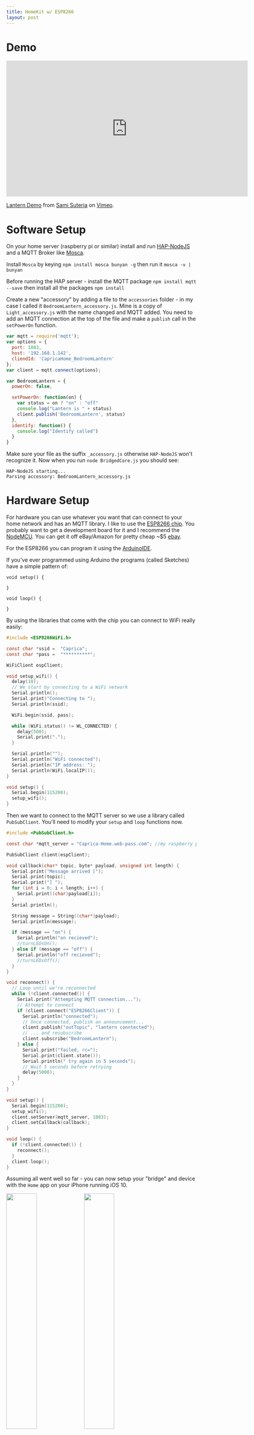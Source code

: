 ```yaml
---
title: HomeKit w/ ESP8266
layout: post
---
```


# Demo

<iframe src="https://player.vimeo.com/video/185911677" width="640" height="360" frameborder="0" webkitallowfullscreen mozallowfullscreen allowfullscreen></iframe>
<p><a href="https://vimeo.com/185911677">Lantern Demo</a> from <a href="https://vimeo.com/user5265979">Sami Suteria</a> on <a href="https://vimeo.com">Vimeo</a>.</p>


# Software Setup

On your home server (raspberry pi or similar) install and run [HAP-NodeJS](https://github.com/KhaosT/HAP-NodeJS) and a MQTT Broker like [Mosca](http://www.mosca.io).

Install `Mosca` by keying `npm install mosca bunyan -g` then run it `mosca -v | bunyan`

Before running the HAP server - install the MQTT package `npm install mqtt --save` then install all the packages `npm install`

Create a new "accessory" by adding a file to the `accessories` folder - in my case I called it `BedroomLantern_accessory.js`. Mine is a copy of `Light_accessory.js` with the name changed and MQTT added. You need to add an MQTT connection at the top of the file and make a `publish` call in the `setPowerOn` function.

```javascript
var mqtt = require('mqtt');
var options = {
  port: 1883,
  host: '192.168.1.142',
  cliendId: 'CapricaHome_BedroomLantern'
};
var client = mqtt.connect(options);
```

```javascript
var BedroomLantern = {
  powerOn: false,

  setPowerOn: function(on) {
    var status = on ? "on" : "off"
    console.log("Lantern is " + status)
    client.publish('BedroomLantern', status)
  },
  identify: function() {
    console.log("Identify called")
  }
}
```

Make sure your file as the suffix `_accessory.js` otherwise `HAP-NodeJS` won't recognize it. Now when you run `node BridgedCore.js` you should see:

```
HAP-NodeJS starting...
Parsing accessory: BedroomLantern_accessory.js
```

# Hardware Setup

For hardware you can use whatever you want that can connect to your home network and has an MQTT library. I like to use the [ESP8266 chip](https://espressif.com/en/products/hardware/esp8266ex/overview). You probably want to get a development board for it and I recommend the [NodeMCU](http://nodemcu.com/index_cn.html). You can get it off eBay/Amazon for pretty cheap ~$5 [ebay](http://www.ebay.com/itm/NodeMcu-Lua-WIFI-Internet-Things-development-board-based-ESP8266-CP2102-module-/262136737828?hash=item3d08913024:g:FfIAAOSwX~dWoJx-).

For the ESP8266 you can program it using the [ArduinoIDE](https://www.arduino.cc).

If you've ever programmed using Arduino the programs (called Sketches) have a simple pattern of:

```
void setup() {

}

void loop() {

}
```

By using the libraries that come with the chip you can connect to WiFi really easily:

```c
#include <ESP8266WiFi.h>

const char *ssid =  "Caprica";
const char *pass =  "**********";

WiFiClient espClient;

void setup_wifi() {
  delay(10);
  // We start by connecting to a WiFi network
  Serial.println();
  Serial.print("Connecting to ");
  Serial.println(ssid);

  WiFi.begin(ssid, pass);

  while (WiFi.status() != WL_CONNECTED) {
    delay(500);
    Serial.print(".");
  }

  Serial.println("");
  Serial.println("WiFi connected");
  Serial.println("IP address: ");
  Serial.println(WiFi.localIP());
}

void setup() {
  Serial.begin(115200);
  setup_wifi();
}
```

Then we want to connect to the MQTT server so we use a library called `PubSubClient`. You'll need to modify your `setup` and `loop` functions now.

```c
#include <PubSubClient.h>

const char *mqtt_server = "Caprica-Home.web-pass.com"; //my raspberry pi name

PubSubClient client(espClient);

void callback(char* topic, byte* payload, unsigned int length) {
  Serial.print("Message arrived [");
  Serial.print(topic);
  Serial.print("] ");
  for (int i = 0; i < length; i++) {
    Serial.print((char)payload[i]);
  }
  Serial.println();

  String message = String((char*)payload);
  Serial.println(message);

  if (message == "on") {
    Serial.println("on recieved");
    //turnLEDsOn();
  } else if (message == "off") {
    Serial.println("off recieved");
    //turnLEDsOff();
  }
}

void reconnect() {
  // Loop until we're reconnected
  while (!client.connected()) {
    Serial.print("Attempting MQTT connection...");
    // Attempt to connect
    if (client.connect("ESP8266Client")) {
      Serial.println("connected");
      // Once connected, publish an announcement...
      client.publish("outTopic", "lantern conntected");
      // ... and resubscribe
      client.subscribe("BedroomLantern");
    } else {
      Serial.print("failed, rc=");
      Serial.print(client.state());
      Serial.println(" try again in 5 seconds");
      // Wait 5 seconds before retrying
      delay(5000);
    }
  }
}

void setup() {
  Serial.begin(115200);
  setup_wifi();
  client.setServer(mqtt_server, 1883);
  client.setCallback(callback);
}

void loop() {
  if (!client.connected()) {
    reconnect();
  }
  client.loop();
}
```

Assuming all went well so far - you can now setup your "bridge" and device with the `Home` app on your iPhone running iOS 10.

<img src="http://i.imgur.com/ECXk7jM.jpg" style="width: 40%"/>
<img src="http://i.imgur.com/pNsQqX2.jpg" style="width: 40%"/>

Now for the fun part - adding the LEDs. I like to use Adafruit's [NeoPixels](https://www.adafruit.com/products/1506) because each LED can have a different color and an entire strip can be controlled from 1 pin from the microcontroller. Adafruit sells these LEDs for a nice markup so I prefer to buy them from eBay or Alibaba. The NeoPixels are actually a common LED package called the WS2812B so you can just search for that and find it at a fraction of the cost.

Adafruit does have a nice library for controlling them but I actually prefer another library called [FastLED](http://fastled.io). FastLED supports a lot of different LED types and has a nice abstraction layer on top of all of them. It also takes up less memory on the microcontroller.

So find a nice piece of wood or plastic or something to hold the LEDs then solder them to the microcontroller pins. The NeoPixels run anywhere from 4-6V so I just used the Vin pin of the NodeMCU board for power (USB provides 5V) and attached each strip to a different digital out pin.

<img src="http://i.imgur.com/9PkpgyF.jpg" style="width: 30%"/>
<img src="http://i.imgur.com/nvxgyiF.jpg" style="width: 30%"/>
<img src="http://i.imgur.com/OistnGn.jpg" style="width: 30%"/>

Then I just stuffed everything inside a glass lantern I got from Turkey while traveling.

<img src="http://i.imgur.com/FzuTYS3.jpg" style="width: 40%"/>

So to run the LEDs you need to setup the `FastLED` library in your microcontroller code.

```c
#define FASTLED_ESP8266_NODEMCU_PIN_ORDER
#include "FastLED.h"

//LED Pins
#define NUM_STRIPS 3
#define NUM_LEDS 5
CRGB leds[NUM_STRIPS][NUM_LEDS];

void setupLEDs() {
  //<Type of LEDs, Pin Number>
  FastLED.addLeds<NEOPIXEL, 8>(leds[0], NUM_LEDS);
  FastLED.addLeds<NEOPIXEL, 2>(leds[1], NUM_LEDS);
  FastLED.addLeds<NEOPIXEL, 4>(leds[2], NUM_LEDS);
}

void turnLEDsOff() {
  for(int x = 0; x < NUM_STRIPS; x++) {
    for(int y = 0; y < NUM_LEDS; y++) {
      leds[x][y] = CRGB::Black;
    }
  }
  FastLED.show();
}

void turnLEDsOn() {
  for(int x = 0; x < NUM_STRIPS; x++) {
    for(int y = 0; y < NUM_LEDS; y++) {
      leds[x][y] = CRGB::White;
    }
  }
  FastLED.show();
}
```

And then uncomment the `turnLEDsOn()` and `turnLEDsOff()` functions from your `callback` function. And thats it!

### References

- [ESP8266 Wifi Example](https://github.com/esp8266/Arduino/blob/master/libraries/ESP8266WiFi/examples/WiFiClient/WiFiClient.ino)
- [PubSubClient ESP8266 Example](https://github.com/knolleary/pubsubclient/blob/master/examples/mqtt_esp8266/mqtt_esp8266.ino)
- [HAP-NodeJS](https://github.com/KhaosT/HAP-NodeJS)
- [MQTT.js](https://www.npmjs.com/package/mqtt)
- [Mosca](http://www.mosca.io)
- [NodeMCU Pinout](http://justjibba.net/content/images/2016/05/NodeMCUPinout.png)
- [FastLED ESP8266 NodeMCU Pins](https://github.com/FastLED/FastLED/wiki/ESP8266-notes)

